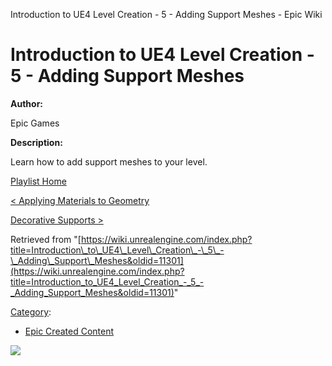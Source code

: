 Introduction to UE4 Level Creation - 5 - Adding Support Meshes - Epic Wiki                    

Introduction to UE4 Level Creation - 5 - Adding Support Meshes
==============================================================

  

**Author:**

Epic Games

**Description:**

Learn how to add support meshes to your level.

  

[Playlist Home](/Category:Epic_Video_Playlists "Category:Epic Video Playlists")

[< Applying Materials to Geometry](/Introduction_to_UE4_Level_Creation_-_4_-_Applying_Materials_to_Geometry "Introduction to UE4 Level Creation - 4 - Applying Materials to Geometry")

[Decorative Supports >](/Introduction_to_UE4_Level_Creation_-_6_-_Decorative_Supports "Introduction to UE4 Level Creation - 6 - Decorative Supports")

Retrieved from "[https://wiki.unrealengine.com/index.php?title=Introduction\_to\_UE4\_Level\_Creation\_-\_5\_-\_Adding\_Support\_Meshes&oldid=11301](https://wiki.unrealengine.com/index.php?title=Introduction_to_UE4_Level_Creation_-_5_-_Adding_Support_Meshes&oldid=11301)"

[Category](/Special:Categories "Special:Categories"):

*   [Epic Created Content](/Category:Epic_Created_Content "Category:Epic Created Content")

  ![](https://tracking.unrealengine.com/track.png)